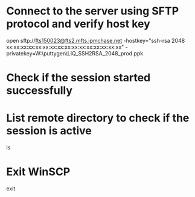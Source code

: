 # Connect to the server using SFTP protocol and verify host key
open sftp://fts150023@fts2.mfts.jpmchase.net -hostkey="ssh-rsa 2048 xx:xx:xx:xx:xx:xx:xx:xx:xx:xx:xx:xx:xx:xx:xx:xx" -privatekey=W:\puttygen\LIQ_SSH2RSA_2048_prod.ppk

# Check if the session started successfully
# List remote directory to check if the session is active
ls

# Exit WinSCP
exit
